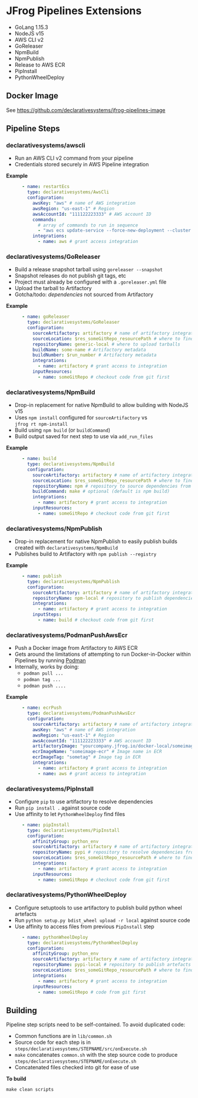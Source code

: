 # JFrog Pipelines Extensions

* GoLang 1.15.3 
* NodeJS v15
* AWS CLI v2
* GoReleaser
* NpmBuild
* NpmPublish
* Release to AWS ECR
* PipInstall
* PythonWheelDeploy

## Docker Image

See https://github.com/declarativesystems/jfrog-pipelines-image

## Pipeline Steps

### declarativesystems/awscli

* Run an AWS CLI v2 command from your pipeline
* Credentials stored securely in AWS Pipeline integration

**Example**

```yaml
      - name: restartEcs
        type: declarativesystems/AwsCli
        configuration:
          awsKey: "aws" # name of AWS integration
          awsRegion: "us-east-1" # Region
          awsAccountId: "111122223333" # AWS account ID
          commands:
            # array of commands to run in sequence
            - "aws ecs update-service --force-new-deployment --cluster some-cluster --service some-service"
          integrations:
            - name: aws # grant access integration
```

### declarativesystems/GoReleaser

* Build a release snapshot tarball using `goreleaser --snapshot`
* Snapshot releases do not publish git tags, etc
* Project must already be configured with a `.goreleaser.yml` file
* Upload the tarball to Artifactory
* Gotcha/todo: _dependencies_ not sourced from Artifactory

**Example**

```yaml
      - name: goReleaser
        type: declarativesystems/GoReleaser
        configuration:
          sourceArtifactory: artifactory # name of artifactory integration to use
          sourceLocation: $res_someGitRepo_resourcePath # where to find sources to build
          repositoryName: generic-local # where to upload tarballs
          buildName: some-name # Artifactory metadata
          buildNumber: $run_number # Artifactory metadata
          integrations:
            - name: artifactory # grant access to integration
          inputResources:
            - name: someGitRepo # checkout code from git first
```

### declarativesystems/NpmBuild

* Drop-in replacement for native NpmBuild to allow building with NodeJS v15
* Uses `npm install` configured for `sourceArtifactory` vs \
  `jfrog rt npm-install`
* Build using `npm build` (or `buildCommand`)
* Build output saved for next step to use via `add_run_files`

**Example**

```yaml
      - name: build
        type: declarativesystems/NpmBuild
        configuration:
          sourceArtifactory: artifactory # name of artifactory integration to source dependencies from
          sourceLocation: $res_someGitRepo_resourcePath # where to find sources to build
          repositoryName: npm # repository to source dependencies from
          buildCommand: make # optional (default is npm build)
          integrations:
            - name: artifactory # grant access to integration
          inputResources:
            - name: someGitRepo # checkout code from git first
```

### declarativesystems/NpmPublish

* Drop-in replacement for native NpmPublish to easily publish builds created
  with `declarativesystems/NpmBuild`
* Publishes build to Artifactory with `npm publish --registry`

**Example**

```yaml
      - name: publish
        type: declarativesystems/NpmPublish
        configuration:
          sourceArtifactory: artifactory # name of artifactory integration to publish dependencies to
          repositoryName: npm-local # repository to publish dependencies to
          integrations:
            - name: artifactory # grant access to integration
          inputSteps:
            - name: build # checkout code from git first
```

### declarativesystems/PodmanPushAwsEcr

* Push a Docker image from Artifactory to AWS ECR
* Gets around the limitations of attempting to run Docker-in-Docker within
  Pipelines by running [Podman](https://podman.io/)
* Internally, works by doing:
    * `podman pull ...`
    * `podman tag ...`
    * `podman push ....` 

**Example**

```yaml
      - name: ecrPush
        type: declarativesystems/PodmanPushAwsEcr
        configuration:
          sourceArtifactory: artifactory # name of artifactory integration to pull docker image from
          awsKey: "aws" # name of AWS integration
          awsRegion: "us-east-1" # Region
          awsAccountId: "111122223333" # AWS account ID
          artifactoryImage: "yourcompany.jfrog.io/docker-local/someimage:sometag" # image to pull from Artifactory
          ecrImageName: "someimage-ecr" # Image name in ECR 
          ecrImageTag: "sometag" # Image tag in ECR
          integrations:
            - name: artifactory # grant access to integration
            - name: aws # grant access to integration

```

### declarativesystems/PipInstall
* Configure `pip` to use artifactory to resolve dependencies
* Run `pip install .` against source code
* Use affinity to let `PythonWheelDeploy` find files

```yaml
      - name: pipInstall
        type: declarativesystems/PipInstall
        configuration:
          affinityGroup: python_env
          sourceArtifactory: artifactory # name of artifactory integration to resolve dependencies from
          repositoryName: pypi # repository to resolve dependencies from
          sourceLocation: $res_someGitRepo_resourcePath # where to find sources to build
          integrations:
            - name: artifactory # grant access to integration
          inputResources:
            - name: someGitRepo # checkout code from git first
```

### declarativesystems/PythonWheelDeploy
* Configure setuptools to use artifactory to publish build python wheel 
  artefacts
* Run `python setup.py bdist_wheel upload -r local` against source code
* Use affinity to access files from previous `PipInstall` step

```yaml
      - name: pythonWheelDeploy
        type: declarativesystems/PythonWheelDeploy
        configuration:
          affinityGroup: python_env
          sourceArtifactory: artifactory # name of artifactory integration to publish artefacts to
          repositoryName: pypi-local # repository to publish artefacts to
          sourceLocation: $res_someGitRepo_resourcePath # where to find sources to build
          integrations:
            - name: artifactory # grant access to integration
          inputResources:
            - name: someGitRepo # code from git first
```


## Building

Pipeline step scripts need to be self-contained. To avoid duplicated code:

* Common functions are in `lib/common.sh`
* Source code for each step is in 
  `steps/declarativesystems/STEPNAME/src/onExecute.sh`
* `make` concatenates `common.sh` with the step source code to produce
   `steps/declarativesystems/STEPNAME/onExecute.sh`
* Concatenated files checked into git for ease of use

**To build**

```
make clean scripts
```